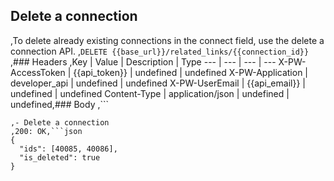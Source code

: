 ## Delete a connection
,To delete already existing connections in the connect field, use the delete a connection API.
,```DELETE {{base_url}}/related_links/{{connection_id}}```
,### Headers
,Key | Value | Description | Type
--- | --- | --- | ---
X-PW-AccessToken | {{api_token}} | undefined | undefined
X-PW-Application | developer_api | undefined | undefined
X-PW-UserEmail | {{api_email}} | undefined | undefined
Content-Type | application/json | undefined | undefined,### Body
,```

```,### Example Responses
,- Delete a connection
,200: OK,```json
{
  "ids": [40085, 40086],
  "is_deleted": true
}
```